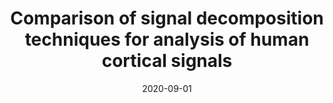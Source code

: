---
title: "Comparison of signal decomposition techniques for analysis of human cortical signals"
collection: publications
category: manuscripts
permalink: /publication/2020-signal-decomposition
date: 2020-09-01
venue: 'Journal of Neural Engineering'
paperurl: 'https://iopscience.iop.org/article/10.1088/1741-2552/aba4dd'
citation: 'Duraivel, S., Rao, A.T., Lu, C.W., Bentley, J.N., Stacey, W.C., Chestek, C.A., Patil, P.G. (2020). &quot;Comparison of signal decomposition techniques for analysis of human cortical signals.&quot; <i>Journal of Neural Engineering</i>. 17(5), 056014.'
---